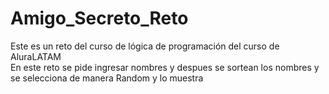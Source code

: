 # Amigo_Secreto_Reto
Este es un reto del curso de lógica de programación del curso de AluraLATAM<br>
En este reto se pide ingresar nombres y despues se sortean los nombres y se selecciona de manera Random y lo muestra

